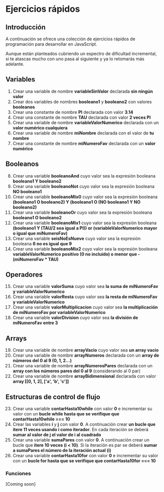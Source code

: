 # Ejercicios rápidos

## Introducción

A continuación se ofrece una colección de ejercicios rápidos de programación para desarrollar en JavaScript.

Aunque están planteados cubriendo un espectro de dificultad incremental, si te atascas mucho con uno pasa al siguiente y ya lo retomarás más adelante.

## Variables

1. Crear una variable de nombre **variableSinValor** declarada **sin ningún valor**
2. Crear dos variables de nombres **booleano1** y **booleano2** con valores **booleanos**
3. Crear una constante de nombre **PI** declarada con valor **3.14**
4. Crear una constante de nombre **TAU** declarada con valor **2 veces PI**
5. Crear una variable de nombre **variableValorNumerico** declarada con un **valor numérico cualquiera**
6. Crear una variable de nombre **miNombre** declarada con el valor de **tu nombre**
7. Crear una constante de nombre **miNumeroFav** declarada con un **valor numérico**

## Booleanos

8. Crear una variable **booleanoAnd** cuyo valor sea la expresión booleana **booleano1 Y booleano2**
9. Crear una variable **booleanoNot** cuyo valor sea la expresión booleana **NO booleano1**
10. Crear una variable **booleanoMix0** cuyo valor sea la expresión booleana **(booleano1 O booleano2) Y (booleano1 O (NO booleano1 Y NO booleano2)**
11. Crear una variable **booleanoOr** cuyo valor sea la expresión booleana **booleano1 O booleano2**
12. Crear una variable **booleanoMix1** cuyo valor sea la expresión booleana **(booleano1 Y (TAU/2 sea igual a PI)) or (variableValorNumerico mayor o igual que miNumeroFav)**
13. Crear una variable **seisNoEsNueve** cuyo valor sea la expresión booleana **6 no es igual que 9**
14. Crear una variable **booleanoMix2** cuyo valor sea la expresión booleana **variableValorNumerico positivo (0 no incluido) o menor que -(miNumeroFav * TAU)**

## Operadores

15. Crear una variable **valorSuma** cuyo valor sea **la suma de miNumeroFav y variableValorNumerico**
16. Crear una variable **valorResta** cuyo valor sea **la resta de miNumeroFav y variableValorNumerico**
17. Crear una variable **valorMultiplicacion** cuyo valor sea **la multiplicación de miNumeroFav por variableValorNumerico**
18. Crear una variable **valorDivision** cuyo valor sea **la división de miNumeroFav entre 3**

## Arrays

19. Crear una variable de nombre **arrayVacio** cuyo valor sea **un array vacío**
20. Crear una variable de nombre **arrayNumeros** declarada con un **array de números del 0 al 9 (0, 1, 2...)**
21. Crear una variable de nombre **arrayNumerosPares** declarada con un **array con los números pares del 0 al 9** (considerando al 0 par)
22. Crear una variable de nombre **arrayBidimensional** declarada con valor **array [[0, 1, 2], ['a', 'b', 'c']]**

## Estructuras de control de flujo

23. Crear una variable **contarHasta10while** con valor **0** e incrementar su valor con un **bucle while hasta que se verifique que contarHasta10while === 10** 
24. Crear las variables **i** y **j** con valor **0**. A continuación crear **un bucle que itere 11 veces usando i como iterador**. En cada iteración se deberá **sumar al valor de j el valor de i al cuadrado**
25. Crear una variable **sumaPares** con valor **0**. A continuación crear un bucle que **itere 10 veces (i < 10)**. Si la iteración es par se deberá **sumar a sumaPares el número de la iteración actual (i)**
26. Crear una variable **contarHasta10for** con valor **0** e incrementar su valor con un **bucle for hasta que se verifique que contarHasta10for === 10**

### Funciones ###

[Coming soon]